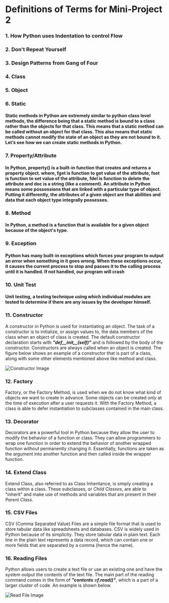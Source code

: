# Definitions of Terms for Mini-Project 2

### 1. How Python uses Indentation to control Flow


### 2. Don't Repeat Yourself


### 3. Design Patterns from Gang of Four


### 4. Class


### 5. Object



### 6. Static
#### Static methods in Python are extremely similar to python class level methods, the difference being that a static method is bound to a class rather than the objects for that class. This means that a static method can be called without an object for that class. This also means that static methods cannot modify the state of an object as they are not bound to it. Let’s see how we can create static methods in Python.

### 7. Property/Attribute
#### In Python, property() is a built-in function that creates and returns a property object. where, fget is function to get value of the attribute, fset is function to set value of the attribute, fdel is function to delete the attribute and doc is a string (like a comment). An attribute in Python means some possessions that are linked with a particular type of object. Putting it differently, the attributes of a given object are that abilities and data that each object type integrally possesses.

### 8. Method
#### In Python, a method is a function that is available for a given object because of the object's type.

### 9. Exception
#### Python has many built-in exceptions which forces your program to output an error when something in it goes wrong. When these exceptions occur, it causes the current process to stop and passes it to the calling process until it is handled. If not handled, our program will crash

### 10. Unit Test
#### Unit testing, a testing technique using which individual modules are tested to determine if there are any issues by the developer himself. 

### 11. Constructor
A constructor in Python is used for instantiating an object. The task of a constructor is to initialize, or assign values to, the data members of the class when an object of class is created. The default constructor declaration starts with ***"def__init__(self)"*** and is followed by the body of the constructor. Constructors are always called when an object is created. The figure below shows an example of a constructor that is part of a class, along with some other elements mentioned above like method and class.

![Constructor Image](https://github.com/tejranu/miniproject/blob/master/Images/Constructor.PNG)

### 12. Factory
Factory, or the Factory Method, is used when we do not know what kind of objects we want to create in advance. Some objects can be created *only* at the time of execution after a user requests it. With the Factory Method, a class is able to defer instantiation to subclasses contained in the main class.

### 13. Decorator
Decorators are a powerful tool in Python because they allow the user to modify the behavior of a function or class. They can allow programmers to wrap one function in order to extend the behavior of another wrapped function without permanently changing it. Essentially, functions are taken as the argument into another function and then called inside the wrapper function.

### 14. Extend Class
Extend Class, also referred to as Class Inheritance, is simply creating a class within a class. These subclasses, or *Child Classes*, are able to "inherit" and make use of methods and variables that are present in their *Parent Class*.

### 15. CSV Files
CSV (Comma Separated Value) Files are a simple file format that is used to store tabular data like spreadsheets and databases. CSV is widely used in Python because of its simplicity. They store tabular data in plain text. Each line in the plain text represents a data record, which can contain one or more fields that are separated by a comma (hence the name). 

### 16. Reading Files
Python allows users to create a text file or use an existing one and have the system output the contents of the text file. The main part of the reading command comes in the form of ***"contents =f.read()"***, which is a part of a larger cluster of code. An example is shown below.

![Read File Image](https://github.com/tejranu/miniproject/blob/master/Images/Reading%20Files.PNG)
